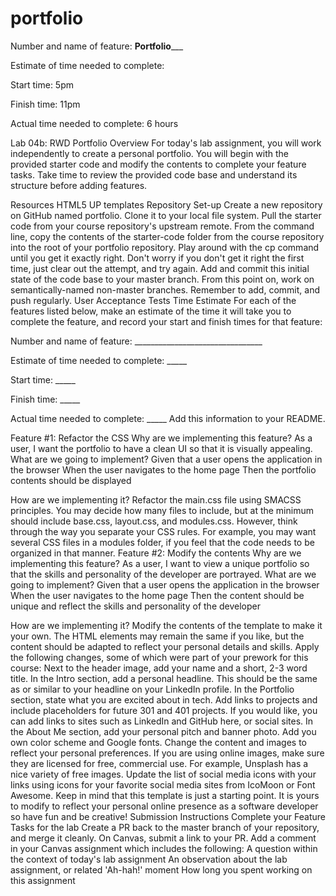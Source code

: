 # portfolio
Number and name of feature: __Portfolio_____

Estimate of time needed to complete: 

Start time: 5pm

Finish time: 11pm

Actual time needed to complete: 6 hours

Lab 04b: RWD Portfolio
Overview
For today's lab assignment, you will work independently to create a personal portfolio. You will begin with the provided starter code and modify the contents to complete your feature tasks. Take time to review the provided code base and understand its structure before adding features.

Resources
HTML5 UP templates
Repository Set-up
Create a new repository on GitHub named portfolio. Clone it to your local file system.
Pull the starter code from your course repository's upstream remote.
From the command line, copy the contents of the starter-code folder from the course repository into the root of your portfolio repository. Play around with the cp command until you get it exactly right. Don't worry if you don't get it right the first time, just clear out the attempt, and try again.
Add and commit this initial state of the code base to your master branch.
From this point on, work on semantically-named non-master branches. Remember to add, commit, and push regularly.
User Acceptance Tests
Time Estimate
For each of the features listed below, make an estimate of the time it will take you to complete the feature, and record your start and finish times for that feature:

Number and name of feature: ________________________________

Estimate of time needed to complete: _____

Start time: _____

Finish time: _____

Actual time needed to complete: _____
Add this information to your README.

Feature #1: Refactor the CSS
Why are we implementing this feature?
As a user, I want the portfolio to have a clean UI so that it is visually appealing.
What are we going to implement?
Given that a user opens the application in the browser
When the user navigates to the home page
Then the portfolio contents should be displayed

How are we implementing it?
Refactor the main.css file using SMACSS principles.
You may decide how many files to include, but at the minimum should include base.css, layout.css, and modules.css. However, think through the way you separate your CSS rules. For example, you may want several CSS files in a modules folder, if you feel that the code needs to be organized in that manner.
Feature #2: Modify the contents
Why are we implementing this feature?
As a user, I want to view a unique portfolio so that the skills and personality of the developer are portrayed.
What are we going to implement?
Given that a user opens the application in the browser
When the user navigates to the home page
Then the content should be unique and reflect the skills and personality of the developer

How are we implementing it?
Modify the contents of the template to make it your own. The HTML elements may remain the same if you like, but the content should be adapted to reflect your personal details and skills.
Apply the following changes, some of which were part of your prework for this course:
Next to the header image, add your name and a short, 2-3 word title.
In the Intro section, add a personal headline. This should be the same as or similar to your headline on your LinkedIn profile.
In the Portfolio section, state what you are excited about in tech. Add links to projects and include placeholders for future 301 and 401 projects. If you would like, you can add links to sites such as LinkedIn and GitHub here, or social sites.
In the About Me section, add your personal pitch and banner photo.
Add you own color scheme and Google fonts.
Change the content and images to reflect your personal preferences. If you are using online images, make sure they are licensed for free, commercial use. For example, Unsplash has a nice variety of free images.
Update the list of social media icons with your links using icons for your favorite social media sites from IcoMoon or Font Awesome.
Keep in mind that this template is just a starting point. It is yours to modify to reflect your personal online presence as a software developer so have fun and be creative!
Submission Instructions
Complete your Feature Tasks for the lab
Create a PR back to the master branch of your repository, and merge it cleanly.
On Canvas, submit a link to your PR. Add a comment in your Canvas assignment which includes the following:
A question within the context of today's lab assignment
An observation about the lab assignment, or related 'Ah-hah!' moment
How long you spent working on this assignment
